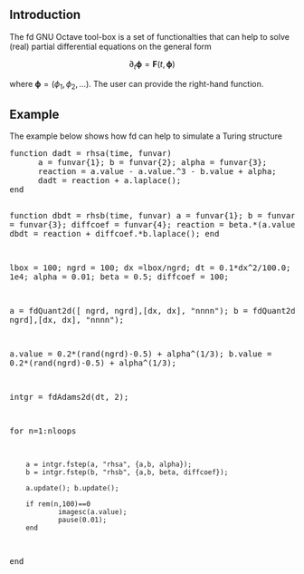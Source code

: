 <h2>Introduction</h2>

The fd GNU Octave tool-box is a set of functionalties that can help to solve (real) partial differential equations on the general form  

$$
  \partial_t \boldsymbol{\phi} = \mathbf{F}(t,\boldsymbol{\phi}) 
$$

where $\boldsymbol{\phi} = (\phi_1, \phi_2, \ldots)$. The user can provide the right-hand function. 


<h2>Example</h2>
The example below shows how fd can help to simulate a Turing structure
<div class="box"> 
<pre>
function dadt = rhsa(time, funvar)
      a = funvar{1}; b = funvar{2}; alpha = funvar{3};
      reaction = a.value - a.value.^3 - b.value + alpha;
      dadt = reaction + a.laplace();
end

function dbdt = rhsb(time, funvar)
      a = funvar{1}; b = funvar{2};
      beta = funvar{3}; diffcoef = funvar{4};
      reaction = beta.*(a.value - b.value);
      dbdt = reaction + diffcoef.*b.laplace();
end

lbox = 100; ngrd = 100; dx =lbox/ngrd; dt = 0.1*dx^2/100.0; nloops = 1e4;
alpha = 0.01; beta = 0.5; diffcoef = 100;

a = fdQuant2d([ ngrd, ngrd],[dx, dx], "nnnn"); 
b = fdQuant2d([ngrd, ngrd],[dx, dx], "nnnn"); 

a.value = 0.2*(rand(ngrd)-0.5) + alpha^(1/3);
b.value = 0.2*(rand(ngrd)-0.5) + alpha^(1/3);

intgr = fdAdams2d(dt, 2);

for n=1:nloops
        
        a = intgr.fstep(a, "rhsa", {a,b, alpha});
        b = intgr.fstep(b, "rhsb", {a,b, beta, diffcoef});

        a.update(); b.update();

        if rem(n,100)==0
                imagesc(a.value);
                pause(0.01);
        end
end
</pre>
</div>
